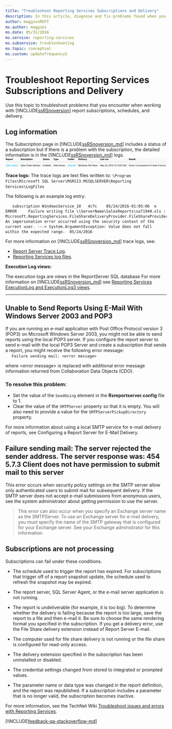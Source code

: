 ```yaml
---
title: "Troubleshoot Reporting Services Subscriptions and Delivery"
description: In this article, diagnose and fix problems found when you work with report subscriptions, schedules, and delivery in SQL Server Reporting Services.
author: maggiesMSFT
ms.author: maggies
ms.date: 05/31/2016
ms.service: reporting-services
ms.subservice: troubleshooting
ms.topic: conceptual
ms.custom: updatefrequency5
---
```

# Troubleshoot Reporting Services Subscriptions and Delivery
  
    
Use this topic to troubleshoot problems that you encounter when working with [!INCLUDE[ssRSnoversion](../../includes/ssrsnoversion-md.md)] report subscriptions, schedules, and delivery.  
## Log information
 
The Subscription page in [!INCLUDE[ssRSnoversion_md](../../includes/ssrsnoversion-md.md)] includes a status of a subscription but if there is a problem with the subscription, the detailed information is in the [!INCLUDE[ssRSnoversion_md](../../includes/ssrsnoversion-md.md)] logs. 
![ssrs_tutorial_datadriven_subscription_status_ReportManager](../../reporting-services/media/ssrs-tutorial-datadriven-subscription-status-reportmanager.png)

**Trace logs:**
The trace logs are text files written to: `\Program Files\Microsoft SQL Server\MSRS13.MSSQLSERVER\Reporting Services\LogFiles`

The following is an example log entry:

```
   subscription WindowsService_10   4c7c    05/24/2016-01:05:06  e ERROR     Failure writing file \\ServerName\SalesReports\so71949.xls : Microsoft.ReportingServices.FileShareDeliveryProvider.FileShareProvider+NetworkErrorException: An impersonation error occurred using the security context of the current user. ---> System.ArgumentException: Value does not fall within the expected range.  05/24/2016
```
For more information on [!INCLUDE[ssRSnoversion_md](../../includes/ssrsnoversion-md.md)] trace logs, see: 
+ [Report Server Trace Log](../../reporting-services/report-server/report-server-service-trace-log.md).
+ [Reporting Services log files](../../reporting-services/report-server/reporting-services-log-files-and-sources.md).

**Execution Log views:**

The execution logs are views in the ReportServer SQL database
For more information on [!INCLUDE[ssRSnoversion_md](../../includes/ssrsnoversion-md.md)] see [Reporting Services ExecutionLog and ExecutionLog3 views](../../reporting-services/report-server/report-server-executionlog-and-the-executionlog3-view.md).  

----------
## Unable to Send Reports Using E-Mail With Windows Server 2003 and POP3  
If you are running an e-mail application with Post Office Protocol version 3 (POP3) on Microsoft Windows Server 2003, you might not be able to send reports using the local POP3 server. If you configure the report server to send e-mail with the local POP3 Server and create a subscription that sends a report, you might receive the following error message:  
&nbsp;&nbsp;&nbsp;&nbsp;&nbsp;`Failure sending mail: <error message>`  
  
where \<error message> is replaced with additional error message information returned from Collaboration Data Objects (CDO).  
  
### To resolve this problem:  
* Set the value of the `SendUsing` element in the **Rsreportserver.config** file to 1.  
* Clear the value of the `SMTPServer` property so that it is empty. You will also need to provide a value for the `SMTPServerPickupDirectory` property.   
  
For more information about using a local SMTP service for e-mail delivery of reports, see Configuring a Report Server for E-Mail Delivery.  
  
## Failure sending mail: The server rejected the sender address. The server response was: 454 5.7.3 Client does not have permission to submit mail to this server  
This error occurs when security policy settings on the SMTP server allow only authenticated users to submit mail for subsequent delivery. If the SMTP server does not accept e-mail submissions from anonymous users, see the system administrator about getting permission to use the server.  
> This error can also occur when you specify an Exchange server name as the SMTPServer. To use an Exchange server for e-mail delivery, you must specify the name of the SMTP gateway that is configured for your Exchange server. See your Exchange administrator for this information.  
  
## Subscriptions are not processing  
Subscriptions can fail under these conditions.   
* The schedule used to trigger the report has expired. For subscriptions that trigger off of a report snapshot update, the schedule used to refresh the snapshot may be expired.  
  
* The report server, SQL Server Agent, or the e-mail server application is not running.  
* The report is undeliverable (for example, it is too big). To determine whether the delivery is failing because the report is too large, save the report to a file and then e-mail it. Be sure to choose the same rendering format you specified in the subscription. If you get a delivery error, use the File Share delivery extension instead of Report Server E-mail.  
* The computer used for file share delivery is not running or the file share is configured for read-only access.  
* The delivery extension specified in the subscription has been uninstalled or disabled.  
* The credential settings changed from stored to integrated or prompted values.  
* The parameter name or data type was changed in the report definition, and the report was republished. If a subscription includes a parameter that is no longer valid, the subscription becomes inactive.  
  
For more information, see the TechNet Wiki [Troubleshoot issues and errors with Reporting Services](https://social.technet.microsoft.com/wiki/contents/articles/1633.ssrs-troubleshoot-issues-and-errors-with-reporting-services.aspx).  
  
  
    
  
  
  

[!INCLUDE[feedback-qa-stackoverflow-md](../../includes/feedback-qa-stackoverflow-md.md)]

